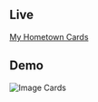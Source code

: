 ## Live

[My Hometown Cards](https://akcakoca-gezilecek-yerler.netlify.app/)

## Demo

![Image Cards](version2/akcakoca.gif)
